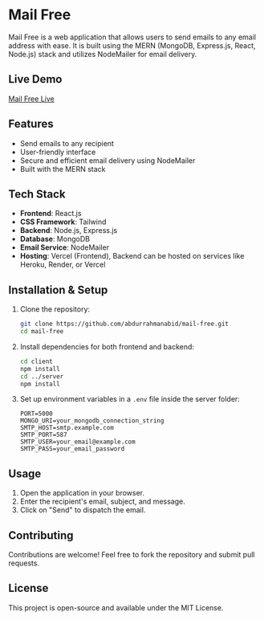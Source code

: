 # Mail Free

Mail Free is a web application that allows users to send emails to any email address with ease. It is built using the MERN (MongoDB, Express.js, React, Node.js) stack and utilizes NodeMailer for email delivery.

## Live Demo
[Mail Free Live](https://mail-free.vercel.app/)

## Features
- Send emails to any recipient
- User-friendly interface
- Secure and efficient email delivery using NodeMailer
- Built with the MERN stack

## Tech Stack
- **Frontend**: React.js
- **CSS Framework**: Tailwind
- **Backend**: Node.js, Express.js
- **Database**: MongoDB
- **Email Service**: NodeMailer
- **Hosting**: Vercel (Frontend), Backend can be hosted on services like Heroku, Render, or Vercel

## Installation & Setup
1. Clone the repository:
   ```sh
   git clone https://github.com/abdurrahmanabid/mail-free.git
   cd mail-free
   ```
2. Install dependencies for both frontend and backend:
   ```sh
   cd client
   npm install
   cd ../server
   npm install
   ```
3. Set up environment variables in a `.env` file inside the server folder:
   ```env
   PORT=5000
   MONGO_URI=your_mongodb_connection_string
   SMTP_HOST=smtp.example.com
   SMTP_PORT=587
   SMTP_USER=your_email@example.com
   SMTP_PASS=your_email_password
   ```
## Usage
1. Open the application in your browser.
2. Enter the recipient's email, subject, and message.
3. Click on "Send" to dispatch the email.

## Contributing
Contributions are welcome! Feel free to fork the repository and submit pull requests.

## License
This project is open-source and available under the MIT License.

